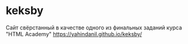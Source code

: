# keksby
Сайт свёрстанный в качестве  одного из финальных заданий курса "HTML Academy"
https://yahindanil.github.io/keksby/

